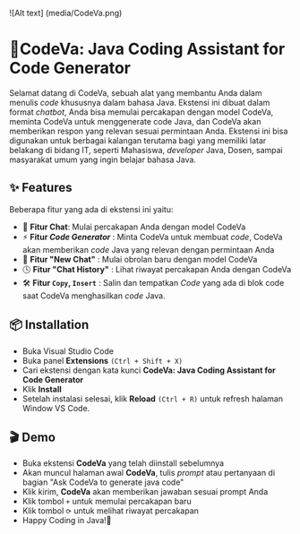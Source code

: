 ![Alt text] (media/CodeVa.png)

# 🚀CodeVa: Java Coding Assistant for Code Generator

Selamat datang di CodeVa, sebuah alat yang membantu Anda dalam menulis _code_ khususnya dalam bahasa Java. Ekstensi ini dibuat dalam format _chatbot_, Anda bisa memulai percakapan dengan model CodeVa, meminta CodeVa untuk menggenerate code Java, dan CodeVa akan memberikan respon yang relevan sesuai permintaan Anda. Ekstensi ini bisa digunakan untuk berbagai kalangan terutama bagi yang memiliki latar belakang di bidang IT, seperti Mahasiswa, _developer_ Java, Dosen, sampai masyarakat umum yang ingin belajar bahasa Java.

## ✨ Features

Beberapa fitur yang ada di ekstensi ini yaitu:

-   💬 **Fitur Chat**: Mulai percakapan Anda dengan model CodeVa
-   ⚡ **Fitur _Code Generator_** : Minta CodeVa untuk membuat _code_, CodeVa akan memberikan _code_ Java yang relevan dengan permintaan Anda
-   📝 **Fitur "New Chat"** : Mulai obrolan baru dengan model CodeVa
-   🕓 **Fitur "Chat History"** : Lihat riwayat percakapan Anda dengan CodeVa
-   🛠️ **Fitur `Copy`, `Insert`** : Salin dan tempatkan _Code_ yang ada di blok code saat CodeVa menghasilkan _code_ Java.

## 📦 Installation

-   Buka Visual Studio Code
-   Buka panel **Extensions** `(Ctrl + Shift + X)`
-   Cari ekstensi dengan kata kunci **CodeVa: Java Coding Assistant for Code Generator**
-   Klik **Install**
-   Setelah instalasi selesai, klik **Reload** `(Ctrl + R)` untuk refresh halaman Window VS Code.

## 🎬 Demo

-   Buka ekstensi **CodeVa** yang telah diinstall sebelumnya
-   Akan muncul halaman awal **CodeVa**, tulis _prompt_ atau pertanyaan di bagian "Ask CodeVa to generate java code"
-   Klik kirim, **CodeVa** akan memberikan jawaban sesuai prompt Anda
-   Klik tombol `+` untuk memulai percakapan baru
-   Klik tombol `⟳` untuk melihat riwayat percakapan
-   Happy Coding in Java!🚀
